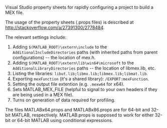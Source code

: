 Visual Studio property sheets for rapidly configuring a project to build a MEX file.

The usage of the property sheets (.props files) is described at http://stackoverflow.com/a/27391300/2778484.

The relevant settings include:

 1. Adding `$(MATLAB_ROOT)\extern\include` to the `AdditionalIncludeDirectories` paths (with inherited paths from parent configurations) -- the location of mex.h.
 2. Adding `$(MATLAB_ROOT)\extern\lib\win64\microsoft` to the `AdditionalLibraryDirectories` paths -- the location of libmex.lib, etc.
 3. Listing the libraries: `libut.lib;libmx.lib;libmex.lib;libmat.lib`.
 4. Exporting `mexFunction` (it's a shared library): `/EXPORT:mexFunction`.
 5. Setting the output file extention (e.g. `.mexw64` for x64).
 6. Sets MATLAB_MEX_FILE (helpful to signal to your own headers if they are being used in a MEX file).
 7. Turns on generation of data required for profiling.

The files MATLABx64.props and MATLABx86.props are for 64-bit and 32-bit MATLAB, respectively.  MATLAB.props is supposed to work for either 32-bit or 64-bit MATLAB using conditional expressions.
